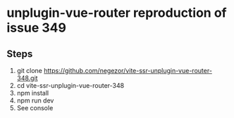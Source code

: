# unplugin-vue-router reproduction of issue 349

## Steps
1. git clone https://github.com/negezor/vite-ssr-unplugin-vue-router-348.git
2. cd vite-ssr-unplugin-vue-router-348
3. npm install
4. npm run dev
5. See console
